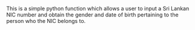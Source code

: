 This is a simple python function which allows a user to input a Sri Lankan NIC number and obtain the gender and date of birth pertaining to the person who the NIC belongs to.
